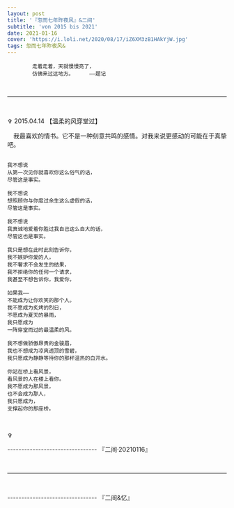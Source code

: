 ```yaml
---
layout: post
title: '『忽而七年昨夜风』&二间'
subtitle: 'von 2015 bis 2021'
date: 2021-01-16
cover: 'https://i.loli.net/2020/08/17/iZ6XM3zB1HAkYjW.jpg'
tags: 忽而七年昨夜风&
---
```


            走着走着，天就慢慢亮了，
            仿佛来过这地方。     ——题记

<br/>

-------------------------------------------------------------------------

<br/>

✞ 2015.04.14 【温柔的风穿堂过】

　我最喜欢的情书。它不是一种刻意共鸣的感情。对我来说更感动的可能在于真挚吧。

```

我不想说
从第一次见你就喜欢你这么俗气的话，
尽管这是事实。

我不想说
想照顾你与你度过余生这么虚假的话，
尽管这是事实。

我不想说
我真诚地爱着你胜过我自己这么自大的话，
尽管这也是事实。

我只是想在此时此刻告诉你，
我不嫉妒你爱的人，
我不奢求不会发生的结果，
我不拒绝你的任何一个请求，
我甚至不想告诉你，我爱你，

如果我——
不能成为让你欢笑的那个人。
我不愿成为炙烤的烈日，
不愿成为夏天的暴雨，
我只愿成为
一阵穿堂而过的最温柔的风。

我不想做骄傲昂贵的金骏眉，
我也不想成为凉爽透顶的雪碧，
我只愿成为静静等待你的那杯温热的白开水。

你站在桥上看风景，
看风景的人在楼上看你。
我不愿成为那风景，
也不会成为那人，
我只愿成为，
支撑起你的那座桥。

```

<br/>

✞















-------------------------------- 『二间·20210116』

<br/>

-------------------------------------------------------------------------

<br/>










-------------------------------- 『二间&忆』








